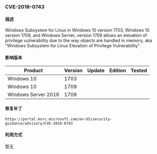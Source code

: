 ### CVE-2018-0743

#### 描述

Windows Subsystem for Linux in Windows 10 version 1703, Windows 10 version 1709, and Windows Server, version 1709 allows an elevation of privilege vulnerability due to the way objects are handled in memory, aka "Windows Subsystem for Linux Elevation of Privilege Vulnerability".

#### 影响版本

| Product             | Version | Update | Edition | Tested |
| ------------------- | ------- | ------ | ------- | ------ |
| Windows 10          | 1703    |        |         |        |
| Windows 10          | 1709    |        |         |        |
| Windows Server 2016 | 1709    |        |         |        |

#### 修复补丁

```
https://portal.msrc.microsoft.com/en-US/security-guidance/advisory/CVE-2018-0743
```

#### 利用方式

暂无